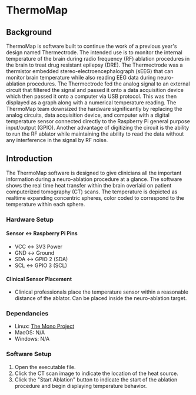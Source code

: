 # ThermoMap
## Background
ThermoMap is software built to continue the work of a previous year's design named Thermectrode. The intended use is to
monitor the internal temperature of the brain during radio frequency (RF) ablation procedures in the brain to treat drug
resistant epilepsy (DRE). The Thermectrode was a thermistor embedded stereo-electroencephalograph (sEEG) that can 
monitor brain temperature while also reading EEG data during neuro-ablation procedures. The Thermectrode fed the analog 
signal to an external circuit that filtered the signal and passed it onto a data acquisition device which then passed it 
onto a computer via USB protocol. This was then displayed as a graph along with a numerical temperature reading. The 
ThermoMap team downsized the hardware significantly by replacing the analog circuits, data acquisition device, and 
computer with a digital temperature sensor connected directly to the Raspberry Pi general purpose input/output (GPIO). 
Another advantage of digitizing the circuit is the ability to run the RF ablator while maintaining the ability to read 
the data without any interference in the signal by RF noise.
## Introduction
The ThermoMap software is designed to give clinicians all the important information during a neuro-ablation procedure at
a glance. The software shows the real time heat transfer within the brain overlaid on patient computerized tomography 
(CT) scans. The temperature is depicted as realtime expanding concentric spheres, color coded to correspond to the 
temperature within each sphere.
### Hardware Setup
#### Sensor &harr; Raspberry Pi Pins
* VCC &harr; 3V3 Power
* GND &harr; Ground
* SDA &harr; GPIO 2 (SDA)
* SCL &harr; GPIO 3 (SCL)
#### Clinical Sensor Placement
* Clinical professionals place the temperature sensor within a reasonable distance of the ablator. Can be placed inside 
the neuro-ablation target. 
### Dependancies
* Linux: [The Mono Project](https://www.mono-project.com)
* MacOS: N/A 
* Windows: N/A
### Software Setup
1. Open the executable file.
2. Click the CT scan image to indicate the location of the heat source.
3. Click the "Start Ablation" button to indicate the start of the ablation procedure and begin displaying temperature 
behavior.